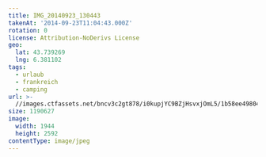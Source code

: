 ```yaml
---
title: IMG_20140923_130443
takenAt: '2014-09-23T11:04:43.000Z'
rotation: 0
license: Attribution-NoDerivs License
geo:
  lat: 43.739269
  lng: 6.381102
tags:
  - urlaub
  - frankreich
  - camping
url: >-
  //images.ctfassets.net/bncv3c2gt878/i0kupjYC9BZjHsvxjOmL5/1b58ee49804d0201479af12c7f5ea1e3/img_20140923_130443_27697197213_o
size: 1190627
image:
  width: 1944
  height: 2592
contentType: image/jpeg
---
```


